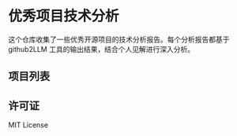 # 优秀项目技术分析

这个仓库收集了一些优秀开源项目的技术分析报告。每个分析报告都基于 github2LLM 工具的输出结果，结合个人见解进行深入分析。

## 项目列表

<!-- PROJECT_LIST_START -->

<!-- PROJECT_LIST_END -->

## 许可证

MIT License 